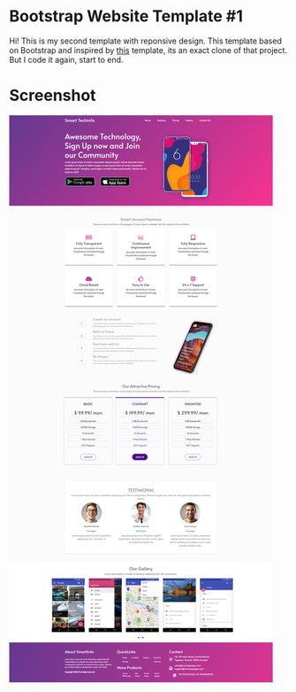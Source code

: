 # Bootstrap Website Template #1

Hi! 
This is my second template with reponsive design.
This template based on Bootstrap and inspired by [this](https://www.smarteyeapps.com/free_demo/app-landing-page-website-template-bootstrap) template, its an exact clone of that project. But I code it again, start to end.
# Screenshot
![Screenshot](screenshot.png)

